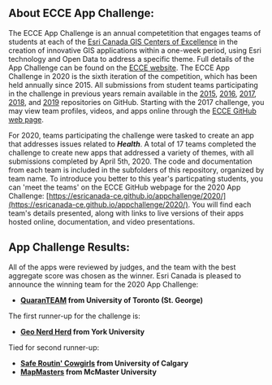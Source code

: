 ## About ECCE App Challenge:

The ECCE App Challenge is an annual competetition that engages teams of students at each of the [Esri Canada GIS Centers of Excellence](https://ecce.esri.ca/wpecce/schools/) in the creation of innovative GIS applications within a one-week period, using Esri technology and Open Data to address a specific theme.  Full details of the App Challenge can be found on the [ECCE website](https://ecce.esri.ca/wpecce/app-challenge/).  The ECCE App Challenge in 2020 is the sixth iteration of the competition, which has been held annually since 2015.  All submissions from student teams participating in the challenge in previous years remain available in the [2015](https://github.com/EsriCanada-CE/ecce-app-challenge-2015), [2016](https://github.com/EsriCanada-CE/ecce-app-challenge-2016), [2017](https://github.com/EsriCanada-CE/ecce-app-challenge-2017), [2018](https://github.com/EsriCanada-CE/ecce-app-challenge-2018), and [2019](https://github.com/EsriCanada-CE/ecce-app-challenge-2019) repositories on GitHub.  Starting with the 2017 challenge, you may view team profiles, videos, and apps online through the [ECCE GitHub web page](https://esricanada-ce.github.io).

For 2020, teams participating the challenge were tasked to create an app that addresses issues related to ***Health***.  A total of 17 teams completed the challenge to create new apps that addressed a variety of themes, with all submissions completed by April 5th, 2020.  The code and documentation from each team is included in the subfolders of this repository, organized by team name.  To introduce you better to this year's particpating students, you can 'meet the teams' on the ECCE GitHub webpage for the 2020 App Challenge: [https://esricanada-ce.github.io/appchallenge/2020/](https://esricanada-ce.github.io/appchallenge/2020/).  You will find each team's details presented, along with links to live versions of their apps hosted online, documentation, and video presentations.

## App Challenge Results:

All of the apps were reviewed by judges, and the team with the best aggregate score was chosen as the winner.  Esri Canada is pleased to announce the winning team for the 2020 App Challenge:

* **[QuaranTEAM](https://esricanada-ce.github.io/appchallenge/2020/teams/utsg/QuaranTEAM/) from University of Toronto (St. George)**

The first runner-up for the challenge is:

* **[Geo Nerd Herd](https://esricanada-ce.github.io/appchallenge/2020/teams/yorku/Geo_Nerd_Herd/) from York University**

Tied for second runner-up:

* **[Safe Routin' Cowgirls](https://esricanada-ce.github.io/appchallenge/2020/teams/ucalgary/Safe_Routin_Cowgirls/) from University of Calgary**
* **[MapMasters](https://esricanada-ce.github.io/appchallenge/2020/teams/mac/MapMasters/) from McMaster University**
